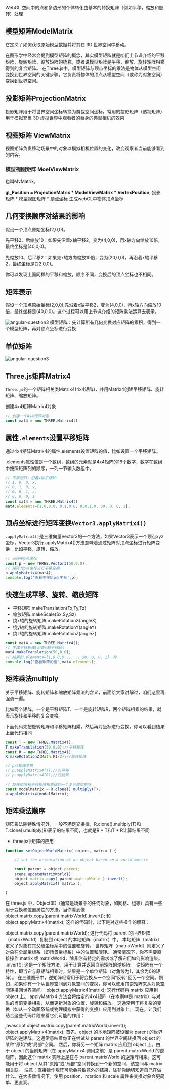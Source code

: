WebGL 空间中的点和多边形的个体转化由基本的转换矩阵（例如平移，缩放和旋转）处理

## 模型矩阵ModelMatrix

它定义了如何获取原始模型数据并将其在 3D 世界空间中移动。

在图形学中经常会提到模型矩阵的概念，其实模型矩阵就是咱们上节课介绍的平移矩阵、旋转矩阵、缩放矩阵的统称，或者说模型矩阵是平移、缩放、旋转矩阵相乘得到的复合矩阵。
在Three.js中，模型矩阵与顶点坐标的乘法是物体从模型空间变换到世界空间的关键步骤。它负责将物体的顶点从模型空间（或称为对象空间）变换到世界空间。

## 投影矩阵ProjectionMatrix

投影矩阵用于将世界空间坐标转换为剪裁空间坐标。常用的投影矩阵（透视矩阵）用于模拟充当 3D 虚拟世界中观看者的替身的典型相机的效果

## 视图矩阵 ViewMatrix

视图矩阵负责移动场景中的对象以模拟相机位置的变化，改变观察者当前能够看到的内容。

### 模型视图矩阵 MoelViewMatrix
也叫MvMatrix，

**gl_Position = ProjectionMatrix * ModelViewMatrix * VertexPosition**, 投影矩阵 * 模型视图矩阵 * 顶点坐标 生成webGL中物体顶点坐标

## 几何变换顺序对结果的影响
假设一个顶点原始坐标(2,0,0)。

先平移2、后缩放10：如果先沿着x轴平移2，变为(4,0,0)，再x轴方向缩放10倍，最终坐标是(40,0,0)。

先缩放10、后平移2：如果先x轴方向缩放10倍，变为(20,0,0)，再沿着x轴平移2，最终坐标是(22,0,0)。

你可以发现上面同样的平移和缩放，顺序不同，变换后的顶点坐标也不相同。

## 矩阵表示

假设一个顶点原始坐标(2,0,0),先沿着x轴平移2，变为(4,0,0)，再x轴方向缩放10倍，最终坐标是(40,0,0)。这个过程可以用上节课介绍的矩阵乘法运算去表示。

![angular-question3](../../static/images/先平移后旋转.jpg ':size=800')
模型矩阵：先计算所有几何变换对应矩阵的乘积，得到一个模型矩阵，再对顶点坐标进行变换

## 单位矩阵
![angular-question3](../../static/images/单位矩阵.jpg.jpg ':size=800')

## Three.js矩阵Matrix4
`Three.js`的一个矩阵相关类Matrix4(4x4矩阵)，并用Matrix4创建平移矩阵、旋转矩阵、缩放矩阵。

创建4x4矩阵Matrix4对象
```js
// 创建一个4x4矩阵对象
const mat4 = new THREE.Matrix4()
```

## 属性`.elements`设置平移矩阵
通过4x4矩阵Matrix4的属性.elements设置矩阵的值，比如设置一个平移矩阵。

.elements属性值是一个数组，数组的元素就是4x4矩阵的16个数字，数字在数组中按照矩阵列的顺序，一列一节输入数组中。

```js
// 平移矩阵，沿着x轴平移50
// 1, 0, 0, x,
// 0, 1, 0, y,
// 0, 0, 1, z,
// 0, 0, 0, 1
const mat4 = new THREE.Matrix4()
mat4.elements=[1,0,0,0, 0,1,0,0, 0,0,1,0, 50, 0, 0, 1];

```
## 顶点坐标进行矩阵变换`Vector3.applyMatrix4()`

`.applyMatrix4()`是三维向量Vector3的一个方法，如果Vector3表示一个顶点xyz坐标，Vector3执行.applyMatrix4()方法意味着通过矩阵对顶点坐标进行矩阵变换，比如平移、旋转、缩放。

```js
// 空间中p点坐标
const p = new THREE.Vector3(50,0,0);
// 矩阵对p点坐标进行平移变换
p.applyMatrix4(mat4);
console.log('查看平移后p点坐标',p);
```
## 快速生成平移、旋转、缩放矩阵
- 平移矩阵.makeTranslation(Tx,Ty,Tz)
- 缩放矩阵.makeScale(Sx,Sy,Sz)
- 绕x轴的旋转矩阵.makeRotationX(angleX)
- 绕y轴的旋转矩阵.makeRotationY(angleY)
- 绕z轴的旋转矩阵.makeRotationZ(angleZ)

```js
const mat4 = new THREE.Matrix4();
// 生成平移矩阵(沿着x轴平移50)
mat4.makeTranslation(50,0,0);
// 结果和.elements=[1,0,0,0,...... 50, 0, 0, 1]一样
console.log('查看矩阵的值',mat4.elements);

```
## 矩阵乘法multiply
关于平移矩阵、旋转矩阵和缩放矩阵乘法的含义，前面给大家讲解过，咱们这里再强调一遍。

比如两个矩阵，一个是平移矩阵T、一个是旋转矩阵R，两个矩阵相乘的结果，就表示旋转和平移的复合变换。

下面代码先把旋转矩阵和平移矩阵相乘，然后再对坐标进行变换，你可以看到结果上面代码相同
```js
const T = new THREE.Matrix4();
T.makeTranslation(50,0,0);//平移矩阵
const R = new THREE.Matrix4();
R.makeRotationZ(Math.PI/2);//旋转矩阵

// p点矩阵变换
// p.applyMatrix4(T);//先平移
// p.applyMatrix4(R);//后旋转

// 旋转矩阵和平移矩阵相乘得到一个复合模型矩阵
const modelMatrix = R.clone().multiply(T);
p.applyMatrix4(modelMatrix);

```
##  矩阵乘法顺序
矩阵乘法除特殊情况外，一般不满足交换律，R.clone().multiply(T)和T.clone().multiply(R)表示的结果不同，也就是R * T和T * R计算结果不同


- threejs中矩阵的应用
```js
function setObjectWorldMatrix( object, matrix ) {

    // set the orientation of an object based on a world matrix

    const parent = object.parent;
    scene.updateMatrixWorld();
    object.matrix.copy( parent.matrixWorld ).invert();
    object.applyMatrix4( matrix );

}
```
在 three.js 中，Object3D（通常是场景中的任何对象，如网格、组等）具有一些用于变换和位置属性的方法。当你看到像 object.matrix.copy(parent.matrixWorld).invert(); 和 object.applyMatrix4(matrix); 这样的代码时，以下是对这些操作的解释：

object.matrix.copy(parent.matrixWorld);
这行代码将 parent 的世界矩阵（matrixWorld）复制到 object 的本地矩阵（matrix）中。
本地矩阵（matrix）定义了对象在其父级坐标系中的位置和旋转。
世界矩阵（matrixWorld）则定义了对象在全局坐标系（即场景坐标系）中的位置和旋转。
通常情况下，你不需要直接操作 matrix 或 matrixWorld，除非你有特定的需求或了解它们如何影响渲染。
.invert();
这是一个矩阵方法，用于计算并返回当前矩阵的逆矩阵。
逆矩阵有一个特性，即当它与原矩阵相乘时，结果是一个单位矩阵（对角线为1，其余为0的矩阵）。
在三维图形中，逆矩阵经常用于将变换从一个空间“反转”回另一个空间。例如，如果你有一个从世界空间到对象空间的变换，你可以使用其逆矩阵来从对象空间转换回世界空间。
object.applyMatrix4(matrix);
这行代码将 matrix 应用到 object 上。
applyMatrix4 方法会将给定的4x4矩阵（在本例中是 matrix）与对象的当前变换相乘，从而更新对象的位置、旋转和缩放。
这通常用于将复杂的变换（如从一个动画系统或物理模拟中获得的变换）应用到对象上。
现在，让我们结合这些代码片段来看它们可能的作用：

javascript
object.matrix.copy(parent.matrixWorld).invert();  
object.applyMatrix4(matrix);
首先，object 的本地矩阵被设置为 parent 的世界矩阵的逆矩阵。这通常意味着你正在尝试从 parent 的世界空间转换回 object 的某种“原始”或“局部”空间。
然后，你将另一个矩阵 matrix 应用到 object 上。由于 object 的当前矩阵（在 applyMatrix4 调用之前）是 parent.matrixWorld 的逆矩阵，因此这个 matrix 实际上是在与 parent.matrixWorld 的逆矩阵相乘。这可能用于将 object 从其“原始”或“局部”空间转换到一个新的空间，该空间与 matrix 相关联。
注意：直接操作矩阵可能会导致意外的结果，除非你确切知道自己在做什么。在大多数情况下，使用 position、rotation 和 scale 属性来变换对象会更简单、更直观。
